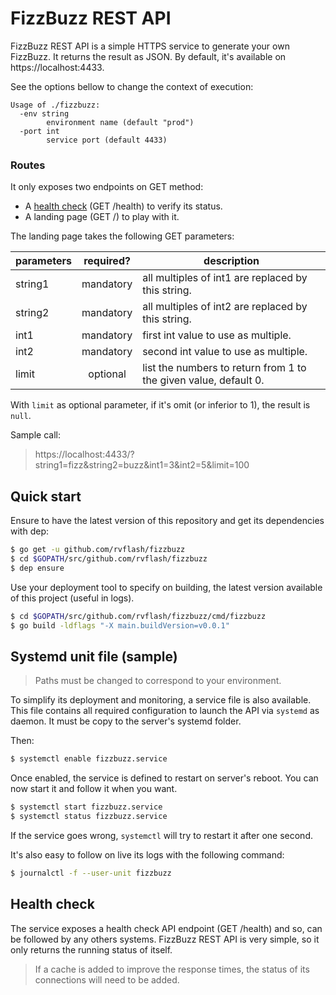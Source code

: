 # FizzBuzz REST API

FizzBuzz REST API is a simple HTTPS service to generate your own FizzBuzz.
It returns the result as JSON.
By default, it's available on https://localhost:4433.

See the options bellow to change the context of execution:

```
Usage of ./fizzbuzz:
  -env string
    	environment name (default "prod")
  -port int
    	service port (default 4433)
```

### Routes

It only exposes two endpoints on GET method:
* A [health check](#health-check) (GET /health) to verify its status.
* A landing page (GET /) to play with it.

The landing page takes the following GET parameters:

| parameters | required? | description                                                      |
|------------|:---------:|------------------------------------------------------------------|
| string1    | mandatory | all multiples of int1 are replaced by this string.               |
| string2    | mandatory | all multiples of int2 are replaced by this string.               |
| int1       | mandatory | first int value to use as multiple.                              |
| int2       | mandatory | second int value to use as multiple.                             |
| limit      |  optional | list the numbers to return from 1 to the given value, default 0. |

With `limit` as optional parameter, if it's omit (or inferior to 1), the result is `null`.

Sample call:
> https://localhost:4433/?string1=fizz&string2=buzz&int1=3&int2=5&limit=100


## Quick start

Ensure to have the latest version of this repository and get its dependencies with dep:

```bash
$ go get -u github.com/rvflash/fizzbuzz
$ cd $GOPATH/src/github.com/rvflash/fizzbuzz
$ dep ensure
```

Use your deployment tool to specify on building, the latest version available of this project (useful in logs).  

```bash
$ cd $GOPATH/src/github.com/rvflash/fizzbuzz/cmd/fizzbuzz
$ go build -ldflags "-X main.buildVersion=v0.0.1"
```

## Systemd unit file (sample)

> Paths must be changed to correspond to your environment.

To simplify its deployment and monitoring, a service file is also available.  
This file contains all required configuration to launch the API via `systemd` as daemon.
It must be copy to the server's systemd folder.

Then:
```bash
$ systemctl enable fizzbuzz.service
```

Once enabled, the service is defined to restart on server's reboot.
You can now start it and follow it when you want.

```bash
$ systemctl start fizzbuzz.service
$ systemctl status fizzbuzz.service
```

If the service goes wrong, `systemctl` will try to restart it after one second.  

It's also easy to follow on live its logs with the following command: 

```bash
$ journalctl -f --user-unit fizzbuzz
```

## Health check

The service exposes a health check API endpoint (GET /health) and so, can be followed by any others systems.
FizzBuzz REST API is very simple, so it only returns the running status of itself.

> If a cache is added to improve the response times, the status of its connections will need to be added.